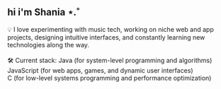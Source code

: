 ## hi i'm Shania ⋆.˚ <br/>
💡 I love experimenting with music tech, working on niche web and app projects, designing intuitive interfaces, and constantly learning new technologies along the way.<br/> <br/>
🛠️ Current stack:
Java (for system-level programming and algorithms)<br/>
JavaScript (for web apps, games, and dynamic user interfaces)<br/>
C (for low-level systems programming and performance optimization) <br/>
